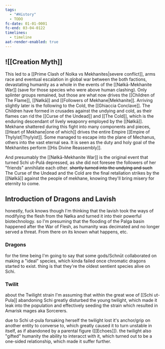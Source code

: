 ```yaml
---
tags:
  - "#History"
  - TODO
fc-date: 01-01-0001
fc-end: 03-04-0122
timelines:
  - timeline
aat-render-enabled: true
---
```



## ![[Creation Myth]]
This led to a [[Prime Clash of Nolka vs Mekhanites|severe conflict]], arms race and eventual escalation in global war between the both factions, devastating humanity as a whole in the events of the [[Nølkā-Mekhanite War]] (save for those species who were above human clashing).
Only splinter groups remained, but those are what now drives the [[Children of The Flame]], [[Nølkā]] and [[Followers of Mekhane|Mekhanite]]. 
Arriving slightly later is the following to the Cold, the [[Ghiaccia Conclave]]. 
	The Children have formed in crusades against the undying and cold, as their flames can rid the [[Curse of the Undead]] and [[The Cold]], which is the enduring descendant of lively weaponry employed by the [[Nølkā]].
Mekhane shattered during this fight into many components and pieces, [[Heart of Mekhane|one of which]] drives the entire Empire [[Empire of Thylyist|Thylyist]]. Some managed to escape into the plane of Mechanus, others into the vast eternal sea. It is seen as the duty and holy goal of the Mekhanites perform [[His Divine Reassembly]]. 

And presumably the [[Nølkā-Mekhanite War]] is the original event that turned Schi ut-Pulá depressed, as she did not foresee the followers of her "friends" annihilate each other. ~~shortly turned into the undying and such~~
The Curse of the Undead and the Cold are the final retaliation strikes by the [[Nølkā]] against the people of mekhane, knowing they'll bring misery for eternity to come. 
## Introduction of Dragons and Lavish
honestly, fuck knows
though I'm thinking that the lavish took the ways of modifying the flesh from the Nølka and turned it into their powerful biotechnology. so I'm presuming that the flooding of the Palga basin happened after the War of Flesh, as humanity was decimated and no longer served a threat. From there on its known what happens, etc.

### Dragons
for the time being I'm going to say that some gods/Schnūt collaborated on making a "ideal" species, which kinda failed once chromatic dragons started to exist. 
thing is that they're the oldest sentient species alive on Schi.
### Twilit
about the Twilight strain I'm assuming that within the great woe of [[Schi ut-Pula]] abandoning Schi greatly disturbed the young twilight, which made it leak into the population and effectively seeding the strain which resulted in Amarisk mages aka Sorcerers. 

due to Schi ut-pula forsaking herself the twilight lost it's anchor/grip on another entity to converse to, which greatly caused it to turn unstable in itself, as if abandoned by a parental figure ([[Echoes]]). the twilight also "gifted" humanity the ability to interacct with it, which turned out to be a one-sided relationship, which made it suffer further. 